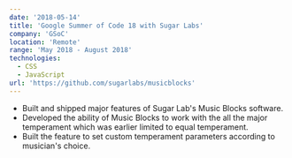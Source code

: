 ```yaml
---
date: '2018-05-14'
title: 'Google Summer of Code 18 with Sugar Labs'
company: 'GSoC'
location: 'Remote'
range: 'May 2018 - August 2018'
technologies:
  - CSS
  - JavaScript
url: 'https://github.com/sugarlabs/musicblocks'
---
```


- Built and shipped major features of Sugar Lab's Music Blocks software.
- Developed the ability of Music Blocks to work with the all the major temperament
  which was earlier limited to equal temperament.
- Built the feature to set custom temperament parameters according to musician's choice.
